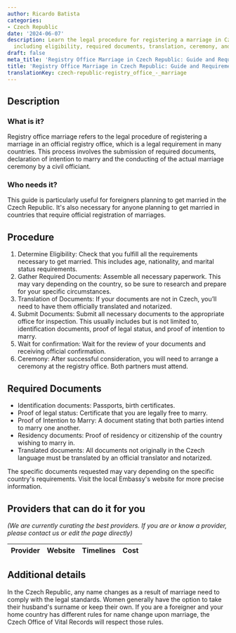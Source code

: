```yaml
---
author: Ricardo Batista
categories:
- Czech Republic
date: '2024-06-07'
description: Learn the legal procedure for registering a marriage in Czech Republic,
  including eligibility, required documents, translation, ceremony, and provider options.
draft: false
meta_title: 'Registry Office Marriage in Czech Republic: Guide and Requirements'
title: 'Registry Office Marriage in Czech Republic: Guide and Requirements'
translationKey: czech-republic-registry_office_-_marriage
---
```



## Description
### What is it?
Registry office marriage refers to the legal procedure of registering a marriage in an official registry office, which is a legal requirement in many countries. This process involves the submission of required documents, declaration of intention to marry and the conducting of the actual marriage ceremony by a civil officiant.

### Who needs it?
This guide is particularly useful for foreigners planning to get married in the Czech Republic. It's also necessary for anyone planning to get married in countries that require official registration of marriages.

## Procedure
1. Determine Eligibility: Check that you fulfill all the requirements necessary to get married. This includes age, nationality, and marital status requirements.
2. Gather Required Documents: Assemble all necessary paperwork. This may vary depending on the country, so be sure to research and prepare for your specific circumstances.
3. Translation of Documents: If your documents are not in Czech, you’ll need to have them officially translated and notarized.
4. Submit Documents: Submit all necessary documents to the appropriate office for inspection. This usually includes but is not limited to, identification documents, proof of legal status, and proof of intention to marry.
5. Wait for confirmation: Wait for the review of your documents and receiving official confirmation.
6. Ceremony: After successful consideration, you will need to arrange a ceremony at the registry office. Both partners must attend.

## Required Documents
- Identification documents: Passports, birth certificates.
- Proof of legal status: Certificate that you are legally free to marry.
- Proof of Intention to Marry: A document stating that both parties intend to marry one another.
- Residency documents: Proof of residency or citizenship of the country wishing to marry in.
- Translated documents: All documents not originally in the Czech language must be translated by an official translator and notarized.

The specific documents requested may vary depending on the specific country's requirements. Visit the local Embassy's website for more precise information.

## Providers that can do it for you

_(We are currently curating the best providers. If you are or know a provider, please contact us or edit the page directly)_

| Provider        |     Website     |     Timelines    |       Cost      |
| --------------- | --------------- |  :-------------: | :-------------: |

## Additional details
In the Czech Republic, any name changes as a result of marriage need to comply with the legal standards. Women generally have the option to take their husband's surname or keep their own. If you are a foreigner and your home country has different rules for name change upon marriage, the Czech Office of Vital Records will respect those rules.